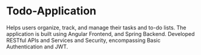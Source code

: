 # Todo-Application
Helps users organize, track, and manage their tasks and to-do lists. The application is built using Angular Frontend, and Spring Backend. Developed RESTful APIs and Services and Security, encompassing Basic Authentication and JWT.
